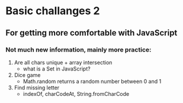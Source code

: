 # Basic challanges 2

## For getting more comfortable with JavaScript

### Not much new information, mainly more practice:

1. Are all chars unique + array intersection
   - what is a Set in JavaScript?
2. Dice game
   - Math.random returns a random number between 0 and 1
3. Find missing letter
   - indexOf, charCodeAt, String.fromCharCode
